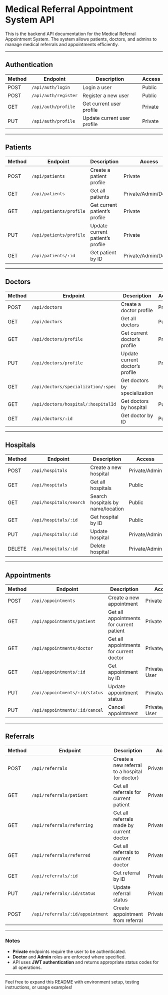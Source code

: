 # Medical Referral Appointment System API

This is the backend API documentation for the Medical Referral Appointment System. The system allows patients, doctors, and admins to manage medical referrals and appointments efficiently.

---

## Authentication

| Method | Endpoint              | Description                         | Access            |
|--------|-----------------------|-------------------------------------|-------------------|
| POST   | `/api/auth/login`     | Login a user                        | Public            |
| POST   | `/api/auth/register`  | Register a new user                 | Public            |
| GET    | `/api/auth/profile`   | Get current user profile            | Private           |
| PUT    | `/api/auth/profile`   | Update current user profile         | Private           |

---

## Patients

| Method | Endpoint                  | Description                              | Access            |
|--------|---------------------------|------------------------------------------|-------------------|
| POST   | `/api/patients`           | Create a patient profile                 | Private           |
| GET    | `/api/patients`           | Get all patients                         | Private/Admin/Doctor |
| GET    | `/api/patients/profile`   | Get current patient’s profile            | Private           |
| PUT    | `/api/patients/profile`   | Update current patient’s profile         | Private           |
| GET    | `/api/patients/:id`       | Get patient by ID                        | Private/Admin/Doctor |

---

## Doctors

| Method | Endpoint                                 | Description                             | Access    |
|--------|------------------------------------------|-----------------------------------------|-----------|
| POST   | `/api/doctors`                           | Create a doctor profile                 | Private   |
| GET    | `/api/doctors`                           | Get all doctors                         | Public    |
| GET    | `/api/doctors/profile`                   | Get current doctor’s profile            | Private   |
| PUT    | `/api/doctors/profile`                   | Update current doctor’s profile         | Private   |
| GET    | `/api/doctors/specialization/:spec`      | Get doctors by specialization           | Public    |
| GET    | `/api/doctors/hospital/:hospitalId`      | Get doctors by hospital                 | Public    |
| GET    | `/api/doctors/:id`                       | Get doctor by ID                        | Public    |

---

## Hospitals

| Method | Endpoint                     | Description                              | Access    |
|--------|------------------------------|------------------------------------------|-----------|
| POST   | `/api/hospitals`             | Create a new hospital                    | Private/Admin |
| GET    | `/api/hospitals`             | Get all hospitals                        | Public    |
| GET    | `/api/hospitals/search`      | Search hospitals by name/location        | Public    |
| GET    | `/api/hospitals/:id`         | Get hospital by ID                       | Public    |
| PUT    | `/api/hospitals/:id`         | Update hospital                          | Private/Admin |
| DELETE | `/api/hospitals/:id`         | Delete hospital                          | Private/Admin |

---

## Appointments

| Method | Endpoint                                | Description                                  | Access              |
|--------|-----------------------------------------|----------------------------------------------|---------------------|
| POST   | `/api/appointments`                     | Create a new appointment                     | Private             |
| GET    | `/api/appointments/patient`             | Get all appointments for current patient     | Private             |
| GET    | `/api/appointments/doctor`              | Get all appointments for current doctor      | Private/Doctor      |
| GET    | `/api/appointments/:id`                 | Get appointment by ID                        | Private/Related User |
| PUT    | `/api/appointments/:id/status`          | Update appointment status                    | Private/Doctor      |
| PUT    | `/api/appointments/:id/cancel`          | Cancel appointment                           | Private/Related User |

---

## Referrals

| Method | Endpoint                                  | Description                                      | Access          |
|--------|-------------------------------------------|--------------------------------------------------|-----------------|
| POST   | `/api/referrals`                          | Create a new referral to a hospital (or doctor)  | Private/Doctor  |
| GET    | `/api/referrals/patient`                  | Get all referrals for current patient            | Private         |
| GET    | `/api/referrals/referring`                | Get all referrals made by current doctor         | Private/Doctor  |
| GET    | `/api/referrals/referred`                 | Get all referrals to current doctor              | Private/Doctor  |
| GET    | `/api/referrals/:id`                      | Get referral by ID                               | Private*        |
| PUT    | `/api/referrals/:id/status`               | Update referral status                           | Private/Doctor  |
| POST   | `/api/referrals/:id/appointment`          | Create appointment from referral                 | Private/Doctor  |

---

### Notes
- **Private** endpoints require the user to be authenticated.
- **Doctor** and **Admin** roles are enforced where specified.
- API uses **JWT authentication** and returns appropriate status codes for all operations.

---

Feel free to expand this README with environment setup, testing instructions, or usage examples!
